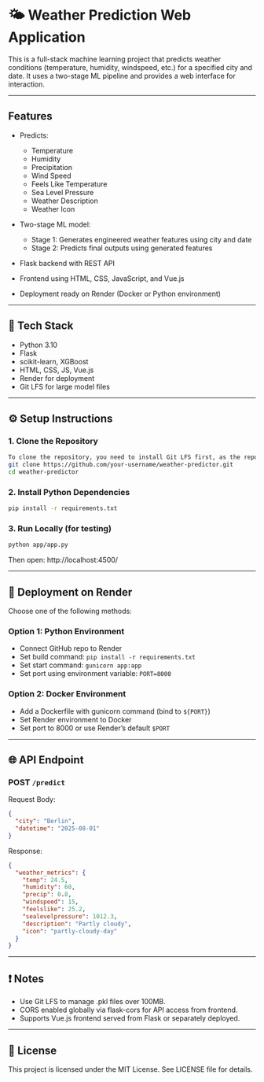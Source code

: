 # 🌤️ Weather Prediction Web Application

This is a full-stack machine learning project that predicts weather conditions (temperature, humidity, windspeed, etc.) for a specified city and date. It uses a two-stage ML pipeline and provides a web interface for interaction.

---

## Features

- Predicts:

  - Temperature
  - Humidity
  - Precipitation
  - Wind Speed
  - Feels Like Temperature
  - Sea Level Pressure
  - Weather Description
  - Weather Icon

- Two-stage ML model:

  - Stage 1: Generates engineered weather features using city and date
  - Stage 2: Predicts final outputs using generated features

- Flask backend with REST API

- Frontend using HTML, CSS, JavaScript, and Vue.js

- Deployment ready on Render (Docker or Python environment)

---

## 💠 Tech Stack

- Python 3.10
- Flask
- scikit-learn, XGBoost
- HTML, CSS, JS, Vue.js
- Render for deployment
- Git LFS for large model files

---

## ⚙️ Setup Instructions

### 1. Clone the Repository

```bash
To clone the repository, you need to install Git LFS first, as the repository contains large files that are managed using Git LFS.
git clone https://github.com/your-username/weather-predictor.git
cd weather-predictor
```

### 2. Install Python Dependencies

```bash
pip install -r requirements.txt
```

### 3. Run Locally (for testing)

```bash
python app/app.py
```

Then open: http\://localhost:4500/

---

## 🚀 Deployment on Render

Choose one of the following methods:

### Option 1: Python Environment

- Connect GitHub repo to Render
- Set build command: `pip install -r requirements.txt`
- Set start command: `gunicorn app:app`
- Set port using environment variable: `PORT=8000`

### Option 2: Docker Environment

- Add a Dockerfile with gunicorn command (bind to `${PORT}`)
- Set Render environment to Docker
- Set port to 8000 or use Render’s default `$PORT`

---

## 🌐 API Endpoint

### POST `/predict`

Request Body:

```json
{
  "city": "Berlin",
  "datetime": "2025-08-01"
}
```

Response:

```json
{
  "weather_metrics": {
    "temp": 24.5,
    "humidity": 60,
    "precip": 0.8,
    "windspeed": 15,
    "feelslike": 25.2,
    "sealevelpressure": 1012.3,
    "description": "Partly cloudy",
    "icon": "partly-cloudy-day"
  }
}
```

---

## ❗ Notes

- Use Git LFS to manage .pkl files over 100MB.
- CORS enabled globally via flask-cors for API access from frontend.
- Supports Vue.js frontend served from Flask or separately deployed.

---

## 📃 License

This project is licensed under the MIT License. See LICENSE file for details.

